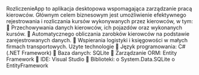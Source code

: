 RozliczenieApp to aplikacja desktopowa wspomagająca zarządzanie pracą
kierowców. Głównym celem biznesowym jest umożliwienie efektywnego
rejestrowania i rozliczania kursów wykonywanych przez kierowców, w tym:
 Przechowywania danych kierowców, ich pojazdów oraz wykonanych kursów.
 Automatycznego obliczania zarobków kierowców na podstawie
zarejestrowanych danych.
 Wspierania logistyki i księgowości w małych firmach transportowych.
Użyte technologie
 Język programowania: C# (.NET Framework)
 Baza danych: SQLite
 Zarządzanie ORM: Entity Framework
 IDE: Visual Studio
 Biblioteki:
o System.Data.SQLite
o EntityFramework
